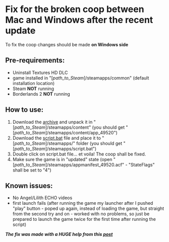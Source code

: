 # Fix for the broken coop between Mac and Windows after the recent update

To fix the coop changes should be made **on Windows side**

## Pre-requirements: 
- Uninstall Textures HD DLC
- game installed in "[*path_to_Steam*]/steamapps/common" (default installation location)
- Steam **NOT** running
- Borderlands 2 **NOT** running

## How to use:
1. Download the [archive]() and unpack it in "[*path_to_Steam*]/steamapps/content" (you should get "[*path_to_Steam*]/steamapps/content/app_49520")
2. Download the [script.bat](https://github.com/Dvorzhetskii/Borderlands2_UHD_Coop_Fix/blob/master/script.bat) file and place it to "[*path_to_Steam*]/steamapps/" folder (you should get "[*path_to_Steam*]/steamapps/script.bat")
3. Double click on script.bat file... et voila! The coop shall be fixed.
4. Make sure the game is in "updated" state (open "[*path_to_Steam*]/steamapps/appmanifest_49520.acf" - "StateFlags" shall be set to "4")

## Known issues:
- No Angel/Lilith ECHO videos 
- first launch fails (after running the game my launcher after I pushed "play" button - poped up again, instead of loading the game, but straight from the second try and on - worked with no problems, so just be prepared to launch the game twice for the first time after running the script)

***The fix was made with a HUGE help from this [post](https://steamcommunity.com/sharedfiles/filedetails/?id=1086279994)***
